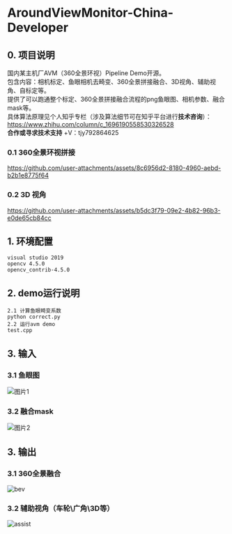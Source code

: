 # AroundViewMonitor-China-Developer
## 0. 项目说明  
国内某主机厂AVM（360全景环视）Pipeline Demo开源。  
包含内容：相机标定、鱼眼相机去畸变、360全景拼接融合、3D视角、辅助视角、自标定等。  
提供了可以跑通整个标定、360全景拼接融合流程的png鱼眼图、相机参数、融合mask等。  
具体算法原理见个人知乎专栏（涉及算法细节可在知乎平台进行**技术咨询**）：https://www.zhihu.com/column/c_1696190558530326528  
**合作或寻求技术支持** +V：tjy792864625  
### 0.1 360全景环视拼接  
https://github.com/user-attachments/assets/8c6956d2-8180-4960-aebd-b2b1e8775f64
### 0.2 3D 视角  
https://github.com/user-attachments/assets/b5dc3f79-09e2-4b82-96b3-e0de65cb84cc
## 1. 环境配置  
```
visual studio 2019
opencv 4.5.0
opencv_contrib-4.5.0
```

## 2. demo运行说明
```
2.1 计算鱼眼畸变系数
python correct.py
2.2 运行avm demo
test.cpp
```

## 3. 输入  
### 3.1 鱼眼图  
![图片1](https://github.com/user-attachments/assets/0aae2cd7-1046-479c-bf56-ae19bb2c6ee4)  
### 3.2 融合mask
![图片2](https://github.com/user-attachments/assets/ae246ea5-3a60-4861-990c-7763bb252464)  

## 3. 输出
### 3.1 360全景融合
![bev](https://github.com/user-attachments/assets/ed942443-6e68-45a1-91e1-6bf99050e97d)   

### 3.2 辅助视角（车轮\广角\3D等）
![assist](https://github.com/user-attachments/assets/a925cfda-2225-4d48-a92f-809318509ac1)




